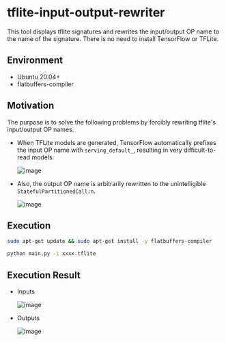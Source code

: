 # tflite-input-output-rewriter
This tool displays tflite signatures and rewrites the input/output OP name to the name of the signature. There is no need to install TensorFlow or TFLite.

## Environment
- Ubuntu 20.04+
- flatbuffers-compiler

## Motivation
The purpose is to solve the following problems by forcibly rewriting tflite's input/output OP names.

- When TFLite models are generated, TensorFlow automatically prefixes the input OP name with `serving_default_`, resulting in very difficult-to-read models.

  ![image](https://github.com/PINTO0309/tflite-input-output-rewriter/assets/33194443/094b5290-7d28-463d-80a6-4a485cd818e8)

- Also, the output OP name is arbitrarily rewritten to the unintelligible `StatefulPartitionedCall:n`.

  ![image](https://github.com/PINTO0309/tflite-input-output-rewriter/assets/33194443/73bda215-f4d2-4fb0-9205-bff4a2e1fb45)

## Execution
```bash
sudo apt-get update && sudo apt-get install -y flatbuffers-compiler

python main.py -i xxxx.tflite
```

## Execution Result
- Inputs

  ![image](https://github.com/PINTO0309/tflite-input-output-rewriter/assets/33194443/234d05fa-3926-4a51-a4f8-1e1fd4811304)

- Outputs

  ![image](https://github.com/PINTO0309/tflite-input-output-rewriter/assets/33194443/5ccea34b-9e98-4869-b9e7-9b45fdf6e987)
